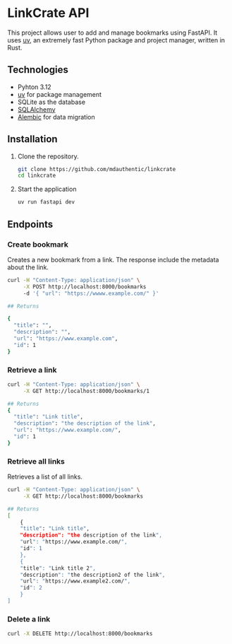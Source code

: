 # LinkCrate API

This project allows user to add and manage bookmarks using FastAPI. It uses [uv](https://docs.astral.sh/uv/), an extremely fast Python package and project manager, written in Rust.

## Technologies

- Pyhton 3.12
- [uv](https://docs.astral.sh/uv/) for package management
- SQLite as the database
- [SQLAlchemy](https://www.sqlalchemy.org/)
- [Alembic](https://alembic.sqlalchemy.org/en/latest/index.html) for data migration

## Installation

1. Clone the repository.

    ```bash
    git clone https://github.com/mdauthentic/linkcrate
    cd linkcrate
    ```

2. Start the application

    ```bash
    uv run fastapi dev
    ```

## Endpoints

### Create bookmark

Creates a new bookmark from a link. The response include the metadata about the link.

```bash
curl -H "Content-Type: application/json" \
     -X POST http://localhost:8000/bookmarks
     -d '{ "url": "https://wwww.example.com/" }'

## Returns

{
  "title": "",
  "description": "",
  "url": "https://www.example.com",
  "id": 1
}
```

### Retrieve a link

```bash
curl -H "Content-Type: application/json" \
     -X GET http://localhost:8000/bookmarks/1

## Returns
{
  "title": "Link title",
  "description": "the description of the link",
  "url": "https://www.example.com/",
  "id": 1
}
```

### Retrieve all links

Retrieves a list of all links.

```bash
curl -H "Content-Type: application/json" \
     -X GET http://localhost:8000/bookmarks

## Returns
[
    {
    "title": "Link title",
    "description": "the description of the link",
    "url": "https://www.example.com/",
    "id": 1
    },
    {
    "title": "Link title 2",
    "description": "the description2 of the link",
    "url": "https://www.example2.com/",
    "id": 2
    }
]
```

### Delete a link

```bash
curl -X DELETE http://localhost:8000/bookmarks
```
